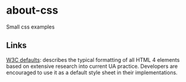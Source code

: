 # about-css

Small css examples

## Links

[W3C defaults](http://www.w3.org/TR/CSS2/sample.html): describes the typical
formatting of all HTML 4 elements based on extensive research into current UA
practice. Developers are encouraged to use it as a default style sheet in their
implementations. 

